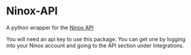# Ninox-API

A python wrapper for the [Ninox API](https://docs.ninox.com/en/api/public-cloud-apis)

You will need an api key to use this package. You can get one by logging into your Ninox account and going to the API section under Integrations.
